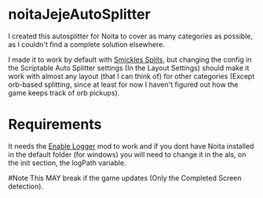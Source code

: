 # noitaJejeAutoSplitter
I created this autosplitter for Noita to cover as many categories as possible, as I couldn't find a complete solution elsewhere.

I made it to work by default with [Smickles Splits](https://www.speedrun.com/noita/resources/tvoht), but changing the config in the Scriptable Auto Splitter settings (In the Layout Settings) should make it work with almost any layout (that I can think of) for other categories (Except orb-based splitting, since at least for now I haven't figured out how the game keeps track of orb pickups).

# Requirements
It needs the [Enable Logger](https://steamcommunity.com/sharedfiles/filedetails/?id=2124936579) mod to work  and if you dont have Noita installed in the default folder (for windows) you will need to change it in the als, on the init section, the logPath variable.

#Note
This MAY break if the game updates (Only the Completed Screen detection).
